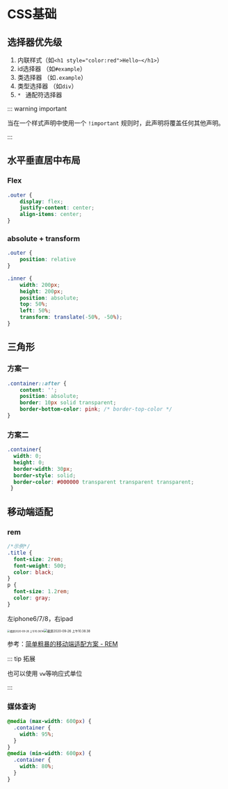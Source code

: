 # CSS基础

## 选择器优先级

1. 内联样式（如`<h1 style="color:red">Hello~</h1>`）
2. id选择器 （如`#example`）
3. 类选择器 （如`.example`）
4. 类型选择器 （如`div`）
5. `* ` 通配符选择器

::: warning  important

当在一个样式声明中使用一个 `!important` 规则时，此声明将覆盖任何其他声明。

:::

## 水平垂直居中布局

### Flex

```css
.outer {
    display: flex;
    justify-content: center;
    align-items: center;
}
```

### absolute + transform

```css
.outer {
    position: relative
}

.inner {
    width: 200px;
    height: 200px;
    position: absolute;
    top: 50%;
    left: 50%;
    transform: translate(-50%, -50%);
}
```

## 三角形

### 方案一

```css
.container::after {
    content: '';
    position: absolute;
    border: 10px solid transparent;
    border-bottom-color: pink; /* border-top-color */
}
```

### 方案二

```css
.container{
  width: 0;
  height: 0;
  border-width: 30px;
  border-style: solid;
  border-color: #000000 transparent transparent transparent;
 }
```



## 移动端适配

### rem

```css
/*示例*/
.title {
  font-size: 2rem;
  font-weight: 500;
  color: black;
}
p {
  font-size: 1.2rem;
  color: gray;
}
```

 左iphone6/7/8，右ipad

<img src="https://tva1.sinaimg.cn/large/007S8ZIlgy1gj3uppva6gj30l811gmy9.jpg" alt="截屏2020-09-26 上午10.38.14" style="zoom:40%;" /><img src="https://tva1.sinaimg.cn/large/007S8ZIlgy1gj3uq66y7qj30lm0sot9m.jpg" alt="截屏2020-09-26 上午10.38.38" style="zoom:50%;" />

参考：[简单粗暴的移动端适配方案 - REM](https://imweb.io/topic/5a523cc0a192c3b460fce3a5)

::: tip 拓展

也可以使用 `vw`等响应式单位

:::

### 媒体查询

```css
@media (max-width: 600px) {
  .container {
    width: 95%;
  }
}
@media (min-width: 600px) {
  .container {
    width: 80%;
  }
}
```



